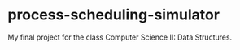 # process-scheduling-simulator
My final project for the class Computer Science II: Data Structures.
